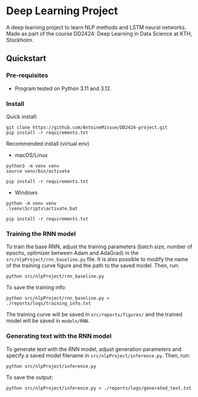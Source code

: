 # Deep Learning Project

A deep learning project to learn NLP methods and LSTM neural networks. Made as part of the course DD2424: Deep Learning in Data Science at KTH, Stockholm.

## Quickstart
### Pre-requisites
* Program tested on Python 3.11 and 3.12.

### Install
Quick install:
```
git clone https://github.com/AntoineMissue/DD2424-project.git
pip install -r requirements.txt
```

Recommended install (virtual env)
* macOS/Linux
```
python3 -m venv venv
source venv/bin/activate

pip install -r requirements.txt
```

* Windows
```
python -m venv venv
.\venv\Scripts\activate.bat

pip install -r requirements.txt
```

### Training the RNN model
To train the base RNN, adjust the training parameters (batch size, number of epochs, optimizer between Adam and AdaGrad) in the `src/nlpProject/rnn_baseline.py` file. It is also possible to modify the name of the training curve figure and the path to the saved model. Then, run:   
```
python src/nlpProject/rnn_baseline.py
```
To save the training info:
```
python src/nlpProject/rnn_baseline.py > ./reports/logs/training_info.txt
```
The training curve will be saved in `src/reports/figures/` and the trained model will be saved in `models/RNN`.

### Generating text with the RNN model
To generate text with the RNN model, adjust generation parameters and specify a saved model filename in `src/nlpProject/inference.py`. Then, run:
```
python src/nlpProject/inference.py
```
To save the output:
```
python src/nlpProject/inference.py > ./reports/logs/generated_text.txt
```